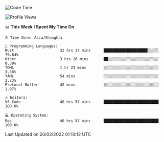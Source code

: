 <!--START_SECTION:waka-->
![Code Time](http://img.shields.io/badge/Code%20Time-1%2C141%20hrs%2021%20mins-blue)

![Profile Views](http://img.shields.io/badge/Profile%20Views-8-blue)

📊 **This Week I Spent My Time On** 

```text
⌚︎ Time Zone: Asia/Shanghai

💬 Programming Languages: 
Rust                     32 hrs 37 mins      ████████████████████░░░░░   79.64% 
Other                    3 hrs 26 mins       ██░░░░░░░░░░░░░░░░░░░░░░░   8.39% 
TOML                     1 hr 23 mins        ░░░░░░░░░░░░░░░░░░░░░░░░░   3.38% 
YAML                     54 mins             ░░░░░░░░░░░░░░░░░░░░░░░░░   2.23% 
Protocol Buffer          48 mins             ░░░░░░░░░░░░░░░░░░░░░░░░░   1.97%

🔥 Editors: 
VS Code                  40 hrs 57 mins      █████████████████████████   100.0%

💻 Operating System: 
Mac                      40 hrs 57 mins      █████████████████████████   100.0%

```


 Last Updated on 26/03/2022 01:10:12 UTC
<!--END_SECTION:waka-->
